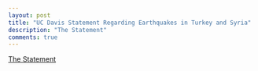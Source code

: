 ```yaml
---
layout: post
title: "UC Davis Statement Regarding Earthquakes in Turkey and Syria"
description: "The Statement"
comments: true
---
```


[The Statement](https://www.ucdavis.edu/news/uc-davis-statement-regarding-earthquakes-turkey-and-syria)
